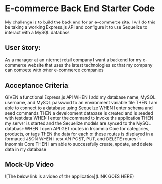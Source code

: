# E-commerce Back End Starter Code


My challenge is to build the back end for an e-commerce site. I will do this be taking a working Express.js API and configure it to use Sequelize to interact with a MySQL database.

## User Story:
As a manager at an internet retail company I want a backend for my e-commerce website that uses the latest technologies so that my company can compete with other e-commerce companies


## Acceptance Criteria:
GIVEN a functional Express.js API
WHEN I add my database name, MySQL username, and MySQL password to an environment variable file
THEN I am able to connect to a database using Sequelize
WHEN I enter schema and seed commands
THEN a development database is created and is seeded with test data
WHEN I enter the command to invoke the application
THEN my server is started and the Sequelize models are synced to the MySQL database
WHEN I open API GET routes in Insomnia Core for categories, products, or tags
THEN the data for each of these routes is displayed in a formatted JSON
WHEN I test API POST, PUT, and DELETE routes in Insomnia Core
THEN I am able to successfully create, update, and delete data in my database

## Mock-Up Video 

![The below link is a video of the application](LINK GOES HERE)
